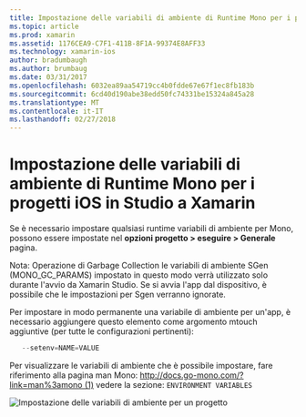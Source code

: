 ```yaml
---
title: Impostazione delle variabili di ambiente di Runtime Mono per i progetti iOS in Studio a Xamarin
ms.topic: article
ms.prod: xamarin
ms.assetid: 1176CEA9-C7F1-411B-8F1A-99374E8AFF33
ms.technology: xamarin-ios
author: bradumbaugh
ms.author: brumbaug
ms.date: 03/31/2017
ms.openlocfilehash: 6032ea89aa54719cc4b0fdde67e67f1ec8fb183b
ms.sourcegitcommit: 6cd40d190abe38edd50fc74331be15324a845a28
ms.translationtype: MT
ms.contentlocale: it-IT
ms.lasthandoff: 02/27/2018
---
```

# <a name="how-do-i-set-mono-runtime-environment-variables-for-ios-projects-in-xamarin-studio"></a>Impostazione delle variabili di ambiente di Runtime Mono per i progetti iOS in Studio a Xamarin

Se è necessario impostare qualsiasi runtime variabili di ambiente per Mono, possono essere impostate nel **opzioni progetto > eseguire > Generale** pagina.

Nota: Operazione di Garbage Collection le variabili di ambiente SGen (MONO\_GC\_PARAMS) impostato in questo modo verrà utilizzato solo durante l'avvio da Xamarin Studio. Se si avvia l'app dal dispositivo, è possibile che le impostazioni per Sgen verranno ignorate. 

Per impostare in modo permanente una variabile di ambiente per un'app, è necessario aggiungere questo elemento come argomento mtouch aggiuntive (per tutte le configurazioni pertinenti):

```csharp
   --setenv=NAME=VALUE
```

Per visualizzare le variabili di ambiente che è possibile impostare, fare riferimento alla pagina man Mono: [http://docs.go-mono.com/?link=man%3amono (1)](http://docs.go-mono.com/?link=man%3amono(1)) vedere la sezione: `ENVIRONMENT VARIABLES`

![](xs-mono-runtime-images/environment-variables.jpg "Impostazione delle variabili di ambiente per un progetto")
